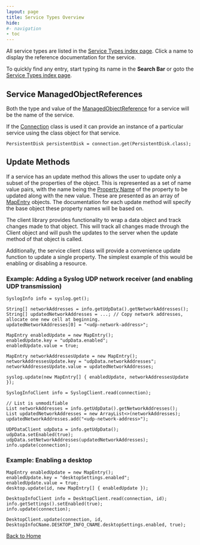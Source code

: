 ```yaml
---
layout: page
title: Service Types Overview
hide:
#- navigation
- toc
---
```


All service types are listed in the [Service Types index page](index-mo_types.md). Click a name to display the reference documentation for the service.

To quickly find any entry, start typing its name in the **Search Bar** or goto the [Service Types index page](index-mo_types.md).

## Service ManagedObjectReferences

Both the type and value of the [ManagedObjectReference](vmodl.ManagedObjectReference.md) for a service will be the name of the service.

If the [Connection](index.md#connecting-to-the-api) class is used it can provide an instance of a particular service using the class object for that service.

```
PersistentDisk persistentDisk = connection.get(PersistentDisk.class);
```

## Update Methods

If a service has an update method this allows the user to update only a subset of the properties of the object. This is represented as a set of name value pairs, with the name being the [Property Name](do-types-landing.md#cname) of the property to be updated along with the new value. These are presented as an array of [MapEntry](vdi.util.MapEntry.md) objects. The documentation for each update method will specify the base object these property names will be based on.

The client library provides functionality to wrap a data object and track changes made to that object. This will track all changes made through the Client object and will push the updates to the server when the update method of that object is called.

Additionally, the service client class will provide a convenience update function to update a single property. The simplest example of this would be enabling or disabling a resource.

### Example: Adding a Syslog UDP network receiver (and enabling UDP transmission)

```
SyslogInfo info = syslog.get();

String[] networkAddresses = info.getUdpData().getNetworkAddresses();
String[] updatedNetworkAddresses = ...; // Copy network addresses, allocate one new cell at beginning.
updatedNetworkAddresses[0] = "<udp-network-address>";

MapEntry enabledUpdate = new MapEntry();
enabledUpdate.key = "udpData.enabled";
enabledUpdate.value = true;

MapEntry networkAddressesUpdate = new MapEntry();
networkAddressesUpdate.key = "udpData.networkAddresses";
networkAddressesUpdate.value = updatedNetworkAddresses;

syslog.update(new MapEntry[] { enabledUpdate, networkAddressesUpdate });
```

```
SyslogInfoClient info = SyslogClient.read(connection);

// List is unmodifiable
List networkAddresses = info.getUdpData().getNetworkAddresses();
List updatedNetworkAddresses = new ArrayList<>(networkAddresses);
updatedNetworkAddresses.add("<udp-network-address>");

UDPDataClient udpData = info.getUdpData();
udpData.setEnabled(true);
udpData.setNetworkAddresses(updatedNetworkAddresses);
info.update(connection);
```

### Example: Enabling a desktop

```
MapEntry enabledUpdate = new MapEntry();
enabledUpdate.key = "desktopSettings.enabled";
enabledUpdate.value = true;
desktop.update(id, new MapEntry[] { enabledUpdate });
```

```
DesktopInfoClient info = DesktopClient.read(connection, id);
info.getSettings().setEnabled(true);
info.update(connection);
```

```
DesktopClient.update(connection, id, DesktopInfoCName.DESKTOP_INFO_CNAME.desktopSettings.enabled, true);
```

[Back to Home](index.md)



 
